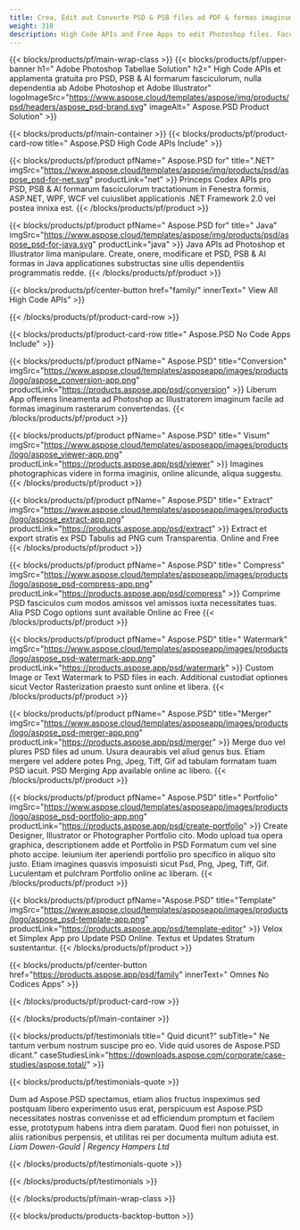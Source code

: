 ```yaml
---
title: Crea, Edit aut Converte PSD & PSB files ad PDF & formas imaginum
weight: 310
description: High Code APIs and Free Apps to edit Photoshop files. Facultas ad accumsan possessiones renovandi, notae notae rotatae scalae Flip Crop Dithering Raster Conversionis adde.
---
```


{{< blocks/products/pf/main-wrap-class >}}
{{< blocks/products/pf/upper-banner h1=" Adobe Photoshop Tabellae Solution" h2=" High Code APIs et applamenta gratuita pro PSD, PSB & AI formarum fasciculorum, nulla dependentia ab Adobe Photoshop et Adobe Illustrator" logoImageSrc="https://www.aspose.cloud/templates/aspose/img/products/psd/headers/aspose_psd-brand.svg" imageAlt=" Aspose.PSD Product Solution" >}}

{{< blocks/products/pf/main-container >}}
{{< blocks/products/pf/product-card-row title=" Aspose.PSD High Code APIs Include" >}}

{{< blocks/products/pf/product pfName=" Aspose.PSD for" title=".NET" imgSrc="https://www.aspose.cloud/templates/aspose/img/products/psd/aspose_psd-for-net.svg" productLink="net" >}}
Princeps Codex APIs pro PSD, PSB & AI formarum fasciculorum tractationum in Fenestra formis, ASP.NET, WPF, WCF vel cuiuslibet applicationis .NET Framework 2.0 vel postea innixa est.
{{< /blocks/products/pf/product >}}

{{< blocks/products/pf/product pfName=" Aspose.PSD for" title=" Java" imgSrc="https://www.aspose.cloud/templates/aspose/img/products/psd/aspose_psd-for-java.svg" productLink="java" >}}
Java APIs ad Photoshop et Illustrator lima manipulare. Create, onere, modificare et PSD, PSB & AI formas in Java applicationes substructas sine ullis dependentiis programmatis redde.
{{< /blocks/products/pf/product >}}

{{< blocks/products/pf/center-button href="family/" innerText=" View All High Code APIs" >}}

{{< /blocks/products/pf/product-card-row >}}

{{< blocks/products/pf/product-card-row title=" Aspose.PSD No Code Apps Include" >}}

{{< blocks/products/pf/product pfName=" Aspose.PSD" title="Conversion" imgSrc="https://www.aspose.cloud/templates/asposeapp/images/products/logo/aspose_conversion-app.png" productLink="https://products.aspose.app/psd/conversion" >}}
Liberum App offerens lineamenta ad Photoshop ac Illustratorem imaginum facile ad formas imaginum rasterarum convertendas.
{{< /blocks/products/pf/product >}}

{{< blocks/products/pf/product pfName=" Aspose.PSD" title=" Visum" imgSrc="https://www.aspose.cloud/templates/asposeapp/images/products/logo/aspose_viewer-app.png" productLink="https://products.aspose.app/psd/viewer" >}}
Imagines photographicas videre in forma imaginis, online alicunde, aliqua suggestu.
{{< /blocks/products/pf/product >}}

{{< blocks/products/pf/product pfName=" Aspose.PSD" title=" Extract" imgSrc="https://www.aspose.cloud/templates/asposeapp/images/products/logo/aspose_extract-app.png" productLink="https://products.aspose.app/psd/extract" >}}
Extract et export stratis ex PSD Tabulis ad PNG cum Transparentia. Online and Free
{{< /blocks/products/pf/product >}}

{{< blocks/products/pf/product pfName=" Aspose.PSD" title=" Compress" imgSrc="https://www.aspose.cloud/templates/asposeapp/images/products/logo/aspose_psd-compress-app.png" productLink="https://products.aspose.app/psd/compress" >}}
Comprime PSD fasciculos cum modos amissos vel amissos iuxta necessitates tuas. Alia PSD Cogo options sunt available Online ac Free
{{< /blocks/products/pf/product >}}

{{< blocks/products/pf/product pfName=" Aspose.PSD" title=" Watermark" imgSrc="https://www.aspose.cloud/templates/asposeapp/images/products/logo/aspose_psd-watermark-app.png" productLink="https://products.aspose.app/psd/watermark" >}}
Custom Image or Text Watermark to PSD files in each. Additional custodiat optiones sicut Vector Rasterization praesto sunt online et libera.
{{< /blocks/products/pf/product >}}

{{< blocks/products/pf/product pfName=" Aspose.PSD" title="Merger" imgSrc="https://www.aspose.cloud/templates/asposeapp/images/products/logo/aspose_psd-merger-app.png" productLink="https://products.aspose.app/psd/merger" >}}
Merge duo vel plures PSD files ad unum. Usura deaurabis vel aliud genus bus. Etiam mergere vel addere potes Png, Jpeg, Tiff, Gif ad tabulam formatam tuam PSD iacuit. PSD Merging App available online ac libero.
{{< /blocks/products/pf/product >}}

{{< blocks/products/pf/product pfName=" Aspose.PSD" title=" Portfolio" imgSrc="https://www.aspose.cloud/templates/asposeapp/images/products/logo/aspose_psd-portfolio-app.png" productLink="https://products.aspose.app/psd/create-portfolio" >}}
Create Designer, Illustrator or Photographer Portfolio cito. Modo upload tua opera graphica, descriptionem adde et Portfolio in PSD Formatum cum vel sine photo accipe. Ieiunium iter aperiendi portfolio pro specifico in aliquo sito justo. Etiam imagines quasvis imposuisti sicut Psd, Png, Jpeg, Tiff, Gif. Luculentam et pulchram Portfolio online ac liberam.
{{< /blocks/products/pf/product >}}

{{< blocks/products/pf/product pfName="Aspose.PSD" title="Template" imgSrc="https://www.aspose.cloud/templates/asposeapp/images/products/logo/aspose_psd-template-app.png" productLink="https://products.aspose.app/psd/template-editor" >}}
Velox et Simplex App pro Update PSD Online. Textus et Updates Stratum sustentantur.
{{< /blocks/products/pf/product >}}

{{< blocks/products/pf/center-button href="https://products.aspose.app/psd/family" innerText=" Omnes No Codices Apps" >}}

{{< /blocks/products/pf/product-card-row >}}

{{< /blocks/products/pf/main-container >}}

{{< blocks/products/pf/testimonials title=" Quid dicunt?" subTitle=" Ne tantum verbum nostrum suscipe pro eo. Vide quid usores de Aspose.PSD dicant." caseStudiesLink="https://downloads.aspose.com/corporate/case-studies/aspose.total/" >}}

{{< blocks/products/pf/testimonials-quote >}}
<p class="first">
 Dum ad Aspose.PSD spectamus, etiam alios fructus inspeximus sed postquam libero experimento usus erat, perspicuum est Aspose.PSD necessitates nostras convenisse et ad efficiendum promptum et facilem esse, prototypum habens intra diem paratam. Quod fieri non potuisset, in aliis rationibus perpensis, et utilitas rei per documenta multum adiuta est.
 <em>
  Liam Dowen-Gould | Regency Hampers Ltd
 </em>
</p>

{{< /blocks/products/pf/testimonials-quote >}}

{{< /blocks/products/pf/testimonials >}}

{{< /blocks/products/pf/main-wrap-class >}}

{{< blocks/products/products-backtop-button >}}
